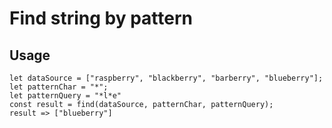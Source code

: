 # Find string by pattern

## Usage
``` 
let dataSource = ["raspberry", "blackberry", "barberry", "blueberry"];
let patternChar = "*";
let patternQuery = "*l*e"
const result = find(dataSource, patternChar, patternQuery);
result => ["blueberry"]
```
